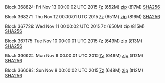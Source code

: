 Block 368824: Fri Nov 13 00:00:02 UTC 2015 [7z](https://transfer.sh/QsGDi/bootstrap.dat.20151113.7z) (652M) [zip](https://transfer.sh/aunSz/bootstrap.dat.20151113.zip) (817M) [SHA256](https://transfer.sh/9vnK6/sha256.txt)

Block 368271: Thu Nov 12 00:00:01 UTC 2015 [7z](https://transfer.sh/488er/bootstrap.dat.20151112.7z) (651M) [zip](https://transfer.sh/YJSPa/bootstrap.dat.20151112.zip) (816M) [SHA256](https://transfer.sh/xVNS3/sha256.txt)

Block 367729: Wed Nov 11 00:00:02 UTC 2015 [7z](https://transfer.sh/uzJm9/bootstrap.dat.20151111.7z) (650M) [zip](https://transfer.sh/1c2hRe/bootstrap.dat.20151111.zip) (815M) [SHA256](https://transfer.sh/AQSgF/sha256.txt)

Block 367175: Tue Nov 10 00:00:01 UTC 2015 [7z](https://transfer.sh/KiXI4/bootstrap.dat.20151110.7z) (649M) [zip](https://transfer.sh/16jcCr/bootstrap.dat.20151110.zip) (813M) [SHA256](https://transfer.sh/1hGDu1/sha256.txt)

Block 366625: Mon Nov  9 00:00:01 UTC 2015 [7z](https://transfer.sh/ZaE6n/bootstrap.dat.20151109.7z) (648M) [zip](https://transfer.sh/sx8OG/bootstrap.dat.20151109.zip) (812M) [SHA256](https://transfer.sh/Ohnzl/sha256.txt)

Block 366082: Sun Nov  8 00:00:02 UTC 2015 [7z](https://transfer.sh/18K2Jw/bootstrap.dat.20151108.7z) (648M) [zip](https://transfer.sh/QVo5A/bootstrap.dat.20151108.zip) (812M) [SHA256](https://transfer.sh/ZYTD1/sha256.txt)
